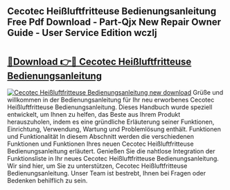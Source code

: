 ## Cecotec Heißluftfritteuse Bedienungsanleitung Free Pdf Download - Part-Qjx New Repair Owner Guide - User Service Edition wczIj

# <h2><a href="http://df647m.blite.top/?on=Cecotec+Hei%c3%9fluftfritteuse+Bedienungsanleitung">🔗Download 👉🔴 Cecotec Heißluftfritteuse Bedienungsanleitung</a></h2>

[![Cecotec Heißluftfritteuse Bedienungsanleitung new download](https://i.imgur.com/lujVjoI.png)](http://df647m.blite.top/?on=Cecotec+Hei%c3%9fluftfritteuse+Bedienungsanleitung)
Grüße und willkommen in der Bedienungsanleitung für Ihr neu erworbenes Cecotec Heißluftfritteuse Bedienungsanleitung. Dieses Handbuch wurde speziell entwickelt, um Ihnen zu helfen, das Beste aus Ihrem Produkt herauszuholen, indem es eine gründliche Erläuterung seiner Funktionen, Einrichtung, Verwendung, Wartung und Problemlösung enthält. Funktionen und Funktionalität In diesem Abschnitt werden die verschiedenen Funktionen und Funktionen Ihres neuen Cecotec Heißluftfritteuse Bedienungsanleitung erläutert. Genießen Sie die nahtlose Integration der Funktionsliste in Ihr neues Cecotec Heißluftfritteuse Bedienungsanleitung. Wir sind hier, um Sie zu unterstützen, Cecotec Heißluftfritteuse Bedienungsanleitung. Unser Team ist bestrebt, Ihnen bei Fragen oder Bedenken behilflich zu sein.
